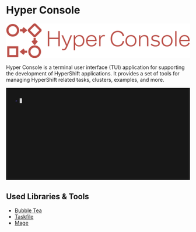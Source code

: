 # Hyper Console


<img src="docs/assets/default-monochrome.svg"  width="600"/>


Hyper Console is a terminal user interface (TUI) application for supporting the development of HyperShift applications. It provides a set of tools for managing HyperShift related tasks, clusters, examples, and more.

![](docs/assets/demo.gif)

## Used Libraries & Tools

- [Bubble Tea](https://github.com/charmbracelet/bubbletea)
- [Taskfile](https://taskfile.dev)
- [Mage](https://magefile.org)



